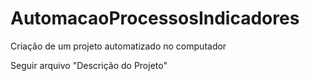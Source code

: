 # AutomacaoProcessosIndicadores
 Criação de um projeto automatizado no computador
 
 Seguir arquivo "Descrição do Projeto"
